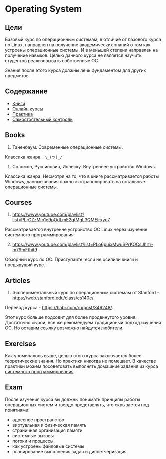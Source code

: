 # Operating System

## Цели
Базовый курс по операционным системам, в отличие от базового курса по Linux, направлен на получение академических знаний о том как устроены операционные системы. И в меньшей степени направлен на получение навыков. Целью данного курса не является научить студентов реализовывать собственные ОС.

Знания после этого курса должны лечь фундаментом для других предметов.

## Содержание
* [Книги](https://github.com/drewxa/guide/master/Linux.md#books)
* [Онлайн курсы](https://github.com/drewxa/guide/master/Linux.md#courses)
* [Практика](https://github.com/drewxa/guide/master/Linux.md#exercises)
* [Самостоятельный контроль](https://github.com/drewxa/guide/master/Linux.md#exam)

## Books
1. Таненбаум. Современные операционные системы.

Классика жанра. `¯\_(ツ)_/¯`

1. Соломон, Руссинович, Ионеску. Внутреннее устройство Windows.

Классика жанра. Несмотря на то, что в книге рассматривается работы Windows, данные знания пожно экстраполировать на остальные операционные системы.

## Courses
1. https://www.youtube.com/playlist?list=PLrCZzMib1e9pOdLmE2qtMgL3QMEIrxyu7

Рассматривается внутренне устройство ОС Linux через изучение системного программирования.

2. https://www.youtube.com/playlist?list=PLo6puixMwuSPrKOCsJhrtr-m79mFthit9

Обзорный курс по ОС. Приступайте, если не осилили книги и предыдущий курс.

## Articles
1. Экспериментальный курс по операционным системам от Stanford - https://web.stanford.edu/class/cs140e/

Перевод курса - https://habr.com/ru/post/349248/.

Этот курс больше подходит для более продвинутого уровня. Достаточно сырой, все же рекомендуем традиционый подход изучения ОС. Но оставим ссылку возможно найдутся любители. 

## Exercises
Как упоминалось выше, целью этого курса заключается более теоретические знания. Но практики никогда не помешает. В качестве практики можем посоветовать выполнять домашние задания из курса [системного программирования](https://www.youtube.com/playlist?list=PLrCZzMib1e9pOdLmE2qtMgL3QMEIrxyu7)

## Exam
После изучения курса вы должны понимать принципы работы операционных систем и твердо представлять, что скрывается под понятиями:
* адресное пространство
* виртуальная и физическая память
* страничная организация памяти 
* системные вызовы
* потоки и процессы
* как устроены файловые системы
* планирование выполнения задач и диспетчеризация
